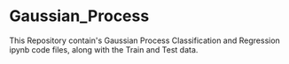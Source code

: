 # Gaussian_Process
This Repository contain's Gaussian Process Classification and Regression ipynb code files, along with the Train and Test data.
